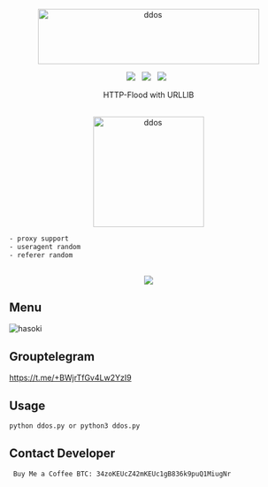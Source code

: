 <div align=center>
<p align="center"><img src="https://www.linkpicture.com/q/Nami-designstyle-friday-m_1.png" width="400px" height="100px" alt="ddos"></p>
 <p>
 <img src="https://img.shields.io/github/stars/cutipu/HTTP-Flood?color=%23DF0067&style=for-the-badge"/> &nbsp;
 <img src="https://img.shields.io/github/forks/cutipu/HTTP-Flood?color=%239999FF&style=for-the-badge"/> &nbsp;
 <img src="https://img.shields.io/github/license/cutipu/HTTP-Flood?color=%23E8E8E8&style=for-the-badge"/> &nbsp;
 
</p>
 HTTP-Flood with URLLIB<br/><br/>
<p align="center"><img src="https://www.linkpicture.com/q/nami-lol-png-6.png" height="200px" alt="ddos"></p>
</div>

```sh
- proxy support
- useragent random
- referer random
 
```
<div align=center>
 <img src="https://img.shields.io/badge/Python-FFDD00?style=for-the-badge&logo=python&logoColor=blue"/></br>
</div>

## Menu
![hasoki](https://www.linkpicture.com/q/nami_1.png)


## Grouptelegram
https://t.me/+BWjrTfGv4Lw2YzI9

## Usage
```sh
python ddos.py or python3 ddos.py
```

## Contact Developer
```sh
 Buy Me a Coffee BTC: 34zoKEUcZ42mKEUc1gB836k9puQ1MiugNr
```

